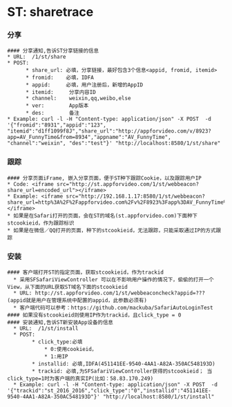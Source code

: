 # ST: sharetrace

### 分享
    #### 分享通知,告诉ST分享链接的信息
    * URL:  /1/st/share
    * POST: 
          * share_url: 必填，分享链接，最好包含3个信息<appid, fromid, itemid>
          * fromid:    必填，IDFA 
          * appid:     必填，用户注册后，新增的AppID
          * itemid:     分享内容ID
          * channel:    weixin,qq,weibo,else
          * ver:        App版本
          * des:        备注
    * Example: curl -l -H "Content-type: application/json" -X POST  -d '{"fromid":"8931","appid":"123", "itemid":"d1ff1099f8J","share_url":"http://appforvideo.com/v/8923?app=AV_FunnyTime&from=8934","appname":"AV_FunnyTime", "channel":"weixin", "des":"test"}' "http://localhost:8580/1/st/share"


### 跟踪 
    #### 分享页面iFrame, 嵌入分享页面，便于ST种下跟踪Cookie，以及跟踪用户IP
    * Code: <iframe src="http://st.appforvideo.com/1/st/webbeacon?share_url=encoded_url"></iframe>
    * Example: <iframe src="http://192.168.1.17:8580/1/st/webbeacon?share_url=http%3A%2F%2Fappforvideo.com%2Fv%2F8923%3Fapp%3DAV_FunnyTime%26from%3D8934"></iframe>
    * 如果是在Safari打开的页面，会在ST的域名(st.appforvideo.com)下面种下stcookieid，作为跟踪标识
    * 如果是在微信／QQ打开的页面，种下的stcookieid，无法跟踪，只能采取通过IP的方式跟踪



### 安装
    #### 客户端打开ST的指定页面，获取stcookieid，作为trackid
      * 采用SFSafariViewController 可以在不影响用户操作的情况下，偷偷的打开一个View，从下面的URL获取ST域名下面的stcookieid
      * URL: http://st.appforvideo.com/1/st/webbeaconcheck?appid=??? (appid就是用户在管理系统中配置的appid，此参数必须有)
      * 客户端代码可以参考：https://github.com/mackuba/SafariAutoLoginTest
    #### 如果没有stcookieid则使用IP作为trackid，且click_type = 0
    #### 安装通知,告诉ST新安装App设备的信息
      * URL:  /1/st/install
      * POST: 
            * click_type:必填 
                * 0:使用cookieid，
                * 1:用IP
            * installid: 必填,IDFA(451141EE-9540-4AA1-A82A-350AC548193D) 
            * trackid: 必填,为SFSafariViewController获得的stcookieid； 当click_type=1时为客户端的真实IP(比如：58.83.170.249)
      * Example: curl -l -H "Content-type: application/json" -X POST  -d '{"trackid":"st_2016_2016","click_type":"0","installid":"451141EE-9540-4AA1-A82A-350AC548193D"}' "http://localhost:8580/1/st/install"

